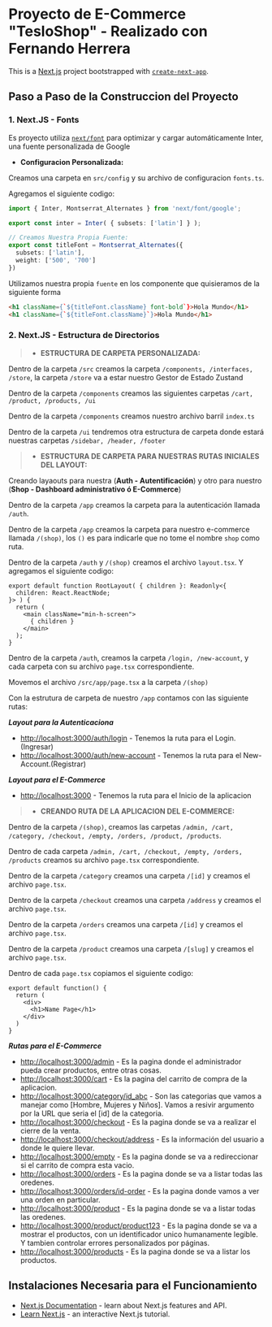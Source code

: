 # Proyecto de E-Commerce "TesloShop" - Realizado con Fernando Herrera
This is a [Next.js](https://nextjs.org/) project bootstrapped with [`create-next-app`](https://github.com/vercel/next.js/tree/canary/packages/create-next-app).

## Paso a Paso de la Construccion del Proyecto

### 1. Next.JS - Fonts

Es proyecto utiliza [`next/font`](https://nextjs.org/docs/basic-features/font-optimization) para optimizar y cargar 
automáticamente Inter, una fuente personalizada de Google

- __Configuracion Personalizada:__ </br>

Creamos una carpeta en `src/config` y su archivo de configuracion `fonts.ts`.

Agregamos el siguiente codigo:

```ts
import { Inter, Montserrat_Alternates } from 'next/font/google';

export const inter = Inter( { subsets: ['latin'] } );

// Creamos Nuestra Propia Fuente:
export const titleFont = Montserrat_Alternates({
  subsets: ['latin'],
  weight: ['500', '700']
})
```

Utilizamos nuestra propia `fuente` en los componente que quisieramos de la siguiente forma

```html
<h1 className={`${titleFont.className} font-bold`}>Hola Mundo</h1>
<h1 className={`${titleFont.className}`}>Hola Mundo</h1>
```

### 2. Next.JS - Estructura de Directorios 

> - __ESTRUCTURA DE CARPETA PERSONALIZADA:__ </br>

Dentro de la carpeta `/src`  creamos la carpeta `/components, /interfaces, /store`, la carpeta `/store` va a estar nuestro Gestor de Estado Zustand

Dentro de la carpeta `/components` creamos las siguientes carpetas `/cart, /product, /products, /ui`

Dentro de la carpeta `/components` creamos nuestro archivo barril `index.ts`

Dentro de la carpeta `/ui` tendremos otra estructura de carpeta donde estará nuestras carpetas `/sidebar, /header, /footer`

> - __ESTRUCTURA DE CARPETA PARA NUESTRAS RUTAS INICIALES DEL LAYOUT:__ </br>

Creando layaouts para nuestra (__Auth - Autentificación__) y otro para nuestro (__Shop - Dashboard administrativo ó E-Commerce__)

Dentro de la carpeta `/app` creamos la carpeta para la autenticación llamada `/auth`.

Dentro de la carpeta `/app` creamos la carpeta para nuestro e-commerce llamada `/(shop)`, los `()` es para indicarle que no tome el nombre `shop` como ruta.

Dentro de la carpeta `/auth` y `/(shop)` creamos el archivo `layout.tsx`. Y agregamos el siguiente codigo:

````tsx
export default function RootLayout( { children }: Readonly<{
  children: React.ReactNode;
}> ) {
  return (
    <main className="min-h-screen">
      { children }
    </main>
  );
}
````

Dentro de la carpeta `/auth`, creamos la carpeta `/login, /new-account`, y cada carpeta con su archivo `page.tsx` correspondiente.

Movemos el archivo `/src/app/page.tsx` a la carpeta `/(shop)`

Con la estrutura de carpeta de nuestro `/app` contamos con las siguiente rutas:

***Layout para la Autenticaciona***
- [http://localhost:3000/auth/login](http://localhost:3000/auth/login) - Tenemos la ruta para el Login.(Ingresar)
- [http://localhost:3000/auth/new-account](http://localhost:3000/auth/new-account) - Tenemos la ruta para el New-Account.(Registrar)

***Layout para el E-Commerce***
- [http://localhost:3000](http://localhost:3000) - Tenemos la ruta para el Inicio de la aplicacion

> - __CREANDO RUTA DE LA APLICACION DEL E-COMMERCE:__ </br>

Dentro de la carpeta `/(shop)`, creamos las carpetas `/admin, /cart, /category, /checkout, /empty, /orders, /product, /products`.

Dentro de cada carpeta `/admin, /cart, /checkout, /empty, /orders, /products` creamos su archivo `page.tsx` correspondiente.

Dentro de la carpeta `/category` creamos una carpeta `/[id]` y creamos el archivo `page.tsx`.

Dentro de la carpeta `/checkout` creamos una carpeta `/address` y creamos el archivo `page.tsx`.

Dentro de la carpeta `/orders` creamos una carpeta `/[id]` y creamos el archivo `page.tsx`.

Dentro de la carpeta `/product` creamos una carpeta `/[slug]` y creamos el archivo `page.tsx`.

Dentro de cada `page.tsx` copiamos el siguiente codigo:
```tsx
export default function() {
  return (
    <div>
      <h1>Name Page</h1>
    </div>
  )
}
```

***Rutas para el E-Commerce***
- [http://localhost:3000/admin](http://localhost:3000/admin) - Es la pagina donde el administrador pueda crear productos, entre otras cosas.
- [http://localhost:3000/cart](http://localhost:3000/cart) - Es la pagina del carrito de compra de la aplicacion.
- [http://localhost:3000/category/id_abc](http://localhost:3000/category/id_abc) - Son las categorias que vamos a manejar como [Hombre, Mujeres y Niños]. Vamos a resivir argumento por la URL que seria el [id] de la categoria.
- [http://localhost:3000/checkout](http://localhost:3000/checkout) - Es la pagina donde se va a realizar el cierre de la venta.
- [http://localhost:3000/checkout/address](http://localhost:3000/checkout/address) - Es la información del usuario a donde le quiere llevar.
- [http://localhost:3000/empty](http://localhost:3000/empty) - Es la pagina donde se va a redireccionar si el carrito de compra esta vacio.
- [http://localhost:3000/orders](http://localhost:3000/orders) - Es la pagina donde se va a listar todas las oredenes.
- [http://localhost:3000/orders/id-order](http://localhost:3000/orders/id-order) - Es la pagina donde vamos a ver una orden en particular.
- [http://localhost:3000/product](http://localhost:3000/product) - Es la pagina donde se va a listar todas las oredenes.
- [http://localhost:3000/product/product123](http://localhost:3000/product/product123) - Es la pagina donde se va a mostrar el productos, con un identificador unico humanamente legible. Y tambien controlar errores personalizados por páginas.
- [http://localhost:3000/products](http://localhost:3000/products) - Es la pagina donde se va a listar los productos.

## Instalaciones Necesaria para el Funcionamiento

- [Next.js Documentation](https://nextjs.org/docs) - learn about Next.js features and API.
- [Learn Next.js](https://nextjs.org/learn) - an interactive Next.js tutorial.


